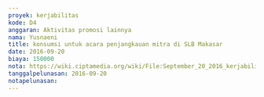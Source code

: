 ```yaml
---
proyek: kerjabilitas
kode: D4
anggaran: Aktivitas promosi lainnya
nama: Yusnaeni
title: konsumsi untuk acara penjangkauan mitra di SLB Makasar
date: 2016-09-20
biaya: 150000
nota: https://wiki.ciptamedia.org/wiki/File:September_20_2016_kerjabilitas_D4_snack_penjangkauan_SLB_Biringkanaya_neni.jpg
tanggalpelunasan: 2016-09-20
notapelunasan:
---
```

